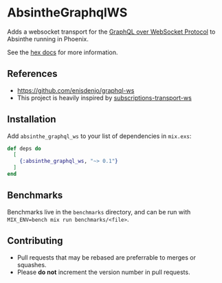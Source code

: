 # AbsintheGraphqlWS

Adds a websocket transport for the
[GraphQL over WebSocket Protocol](https://github.com/enisdenjo/graphql-ws/blob/master/PROTOCOL.md)
to Absinthe running in Phoenix.

See the [hex docs](https://hexdocs.pm/absinthe_graphql_ws) for more information.

## References

- https://github.com/enisdenjo/graphql-ws
- This project is heavily inspired by [subscriptions-transport-ws](https://github.com/maartenvanvliet/subscriptions-transport-ws)

## Installation

Add `absinthe_graphql_ws` to your list of dependencies in `mix.exs`:

```elixir
def deps do
  [
    {:absinthe_graphql_ws, "~> 0.1"}
  ]
end
```

## Benchmarks

Benchmarks live in the `benchmarks` directory, and can be run with `MIX_ENV=bench mix run benchmarks/<file>`.

## Contributing

- Pull requests that may be rebased are preferrable to merges or squashes.
- Please **do not** increment the version number in pull requests.
